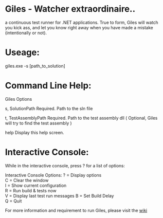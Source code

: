 # Giles - Watcher extraordinaire..  
a continuous test runner for .NET applications. True to form, Giles will watch you kick ass, and let you know right away when you have made a mistake (intentionally or not).

# Useage:

giles.exe -s [path_to_solution]


# Command Line Help:

Giles Options

  s, SolutionPath        Required. Path to the sln file

  t, TestAssemblyPath    Required. Path to the test assembly dll ( Optional, Giles will try to find the test assembly )

  help                   Display this help screen.



# Interactive Console:

While in the interactive console, press ? for a list of options:

Interactive Console Options:
  ? = Display options  
  C = Clear the window  
  I = Show current configuration  
  R = Run build & tests now  
  V = Display last test run messages
  B = Set Build Delay  
  Q = Quit  

For more information and requirement to run Giles, please visit the [wiki](https://github.com/codereflection/Giles/wiki)